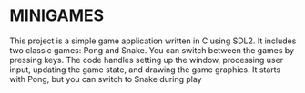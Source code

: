 # MINIGAMES
This project is a simple game application written in C using SDL2. It includes two classic games: Pong and Snake. You can switch between the games by pressing keys. The code handles setting up the window, processing user input, updating the game state, and drawing the game graphics. It starts with Pong, but you can switch to Snake during play

